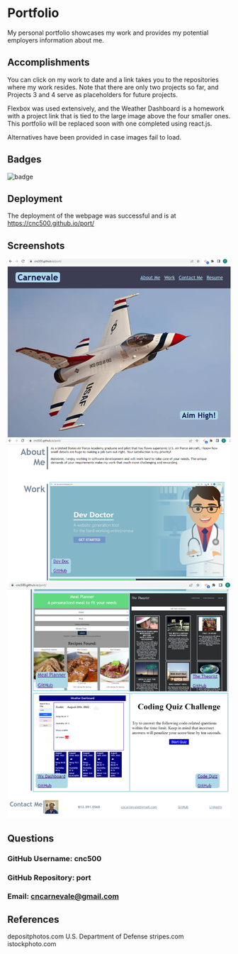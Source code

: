 # Portfolio

My personal portfolio showcases my work and provides my potential employers information about me.

## Accomplishments

You can click on my work to date and a link takes you to the repositories where my work resides.  Note that there are only two projects so far, and Projects 3 and 4 serve as placeholders for future projects. 

Flexbox was used extensively, and the Weather Dashboard is a homework with a project link that is tied to the large image above the four smaller ones.  This portfolio will be replaced soon with one completed using react.js.  

Alternatives have been provided in case images fail to load.

## Badges
  ![badge](https://img.shields.io/badge/license-MIT-green)

## Deployment

The deployment of the webpage was successful and is at https://cnc500.github.io/port/

## Screenshots 

![Screenshot1](PortScreenshot1.png)
![Screenshot2](PortScreenshot2.png)
![Screenshot3](PortScreenshot3.png)
![Screenshot3](PortScreenshot4.png)

 ## Questions
  ###   GitHub Username:  cnc500
  ###   GitHub Repository:  port
  ###   Email:  cncarnevale@gmail.com

## References

depositphotos.com
U.S. Department of Defense
stripes.com
istockphoto.com
